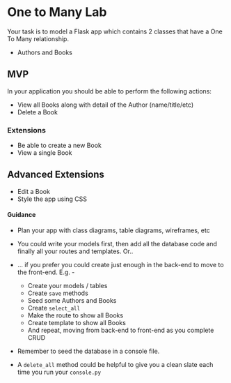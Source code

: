 # One to Many Lab

Your task is to model a Flask app which contains 2 classes that have a One To Many relationship.

- Authors and Books

## MVP

In your application you should be able to perform the following actions:

* View all Books along with detail of the Author (name/title/etc)
* Delete a Book

### Extensions

* Be able to create a new Book
* View a single Book

## Advanced Extensions

* Edit a Book
* Style the app using CSS


#### Guidance

* Plan your app with class diagrams, table diagrams, wireframes, etc

* You could write your models first, then add all the database code and finally all your routes and templates. Or..

* ... if you prefer you could create just enough in the back-end to move to the front-end. E.g. -

    - Create your models / tables
    - Create `save` methods
    - Seed some Authors and Books
    - Create `select_all`
    - Make the route to show all Books
    - Create template to show all Books
    - And repeat, moving from back-end to front-end as you complete CRUD

* Remember to seed the database in a console file.

* A `delete_all` method could be helpful to give you a clean slate each time you run your `console.py`





